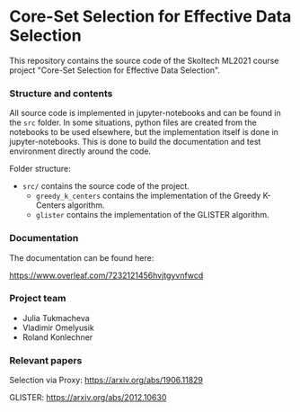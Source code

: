 # Core-Set Selection for Effective Data Selection

This repository contains the source code of the Skoltech ML2021 course project "Core-Set Selection for Effective Data Selection".

### Structure and contents

All source code is implemented in jupyter-notebooks and can be found in the `src` folder. In some situations, python files are created from the notebooks to be used elsewhere, but the implementation itself is done in jupyter-notebooks. This is done to build the documentation and test environment directly around the code.

Folder structure:
* `src/` contains the source code of the project.
  * `greedy_k_centers` contains the implementation of the Greedy K-Centers algorithm.
  * `glister` contains the implementation of the GLISTER algorithm.

### Documentation
The documentation can be found here:

https://www.overleaf.com/7232121456hvjtgyvnfwcd

### Project team
- Julia Tukmacheva
- Vladimir Omelyusik
- Roland Konlechner

### Relevant papers
Selection via Proxy: https://arxiv.org/abs/1906.11829

GLISTER: https://arxiv.org/abs/2012.10630
